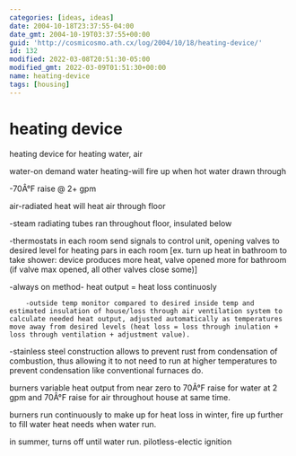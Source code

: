 ```yaml
---
categories: [ideas, ideas]
date: 2004-10-18T23:37:55-04:00
date_gmt: 2004-10-19T03:37:55+00:00
guid: 'http://cosmicosmo.ath.cx/log/2004/10/18/heating-device/'
id: 132
modified: 2022-03-08T20:51:30-05:00
modified_gmt: 2022-03-09T01:51:30+00:00
name: heating-device
tags: [housing]
---
```


heating device
==============

heating device for heating water, air

water-on demand water heating-will fire up when hot water drawn through

-70Â°F raise @ 2+ gpm

air-radiated heat will heat air through floor

-steam radiating tubes ran throughout floor, insulated below

-thermostats in each room send signals to control unit, opening valves to desired level for heating pars in each room [ex. turn up heat in bathroom to take shower: device produces more heat, valve opened more for bathroom (if valve max opened, all other valves close some)]

-always on method- heat output = heat loss continuosly

        -outside temp monitor compared to desired inside temp and estimated insulation of house/loss through air ventilation system to calculate needed heat output, adjusted automatically as temperatures move away from desired levels (heat loss = loss through inulation + loss through ventilation + adjustment value).

-stainless steel construction allows to prevent rust from condensation of combustion, thus allowing it to not need to run at higher temperatures to prevent condensation like conventional furnaces do.

burners variable heat output from near zero to 70Â°F raise for water at 2 gpm and 70Â°F raise for air throughout house at same time.

burners run continuously to make up for heat loss in winter, fire up further to fill water heat needs when water run.

in summer, turns off until water run. pilotless-electic ignition

